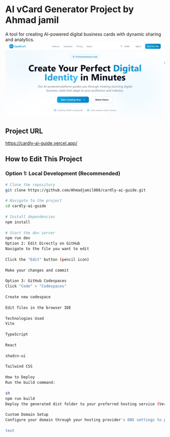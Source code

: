 # AI vCard Generator Project by Ahmad jamil

A tool for creating AI-powered digital business cards with dynamic sharing and analytics.
<img src="https://raw.githubusercontent.com/Ahmadjamil888/cardly-ai-guide/refs/heads/main/public/WhatsApp%20Image%202025-06-10%20at%2022.33.33_030a8bb0.jpg">

## Project URL
https://cardly-ai-guide.vercel.app/

## How to Edit This Project

### Option 1: Local Development (Recommended)
```sh
# Clone the repository
git clone https://github.com/Ahmadjamil888/cardly-ai-guide.git

# Navigate to the project
cd cardly-ai-guide

# Install dependencies
npm install

# Start the dev server
npm run dev
Option 2: Edit Directly on GitHub
Navigate to the file you want to edit

Click the "Edit" button (pencil icon)

Make your changes and commit

Option 3: GitHub Codespaces
Click "Code" > "Codespaces"

Create new codespace

Edit files in the browser IDE

Technologies Used
Vite

TypeScript

React

shadcn-ui

Tailwind CSS

How to Deploy
Run the build command:

sh
npm run build
Deploy the generated dist folder to your preferred hosting service (Vercel, Netlify, GitHub Pages, etc.)

Custom Domain Setup
Configure your domain through your hosting provider's DNS settings to point to your deployed application.

text


